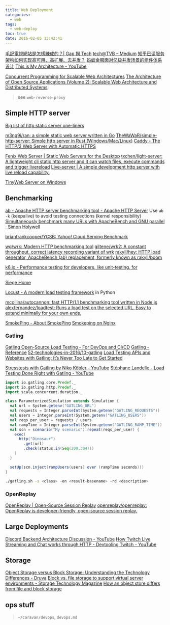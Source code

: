 ```yaml
---
title: Web Deployment
categories:
  - web
tags:
  - web-deploy
toc: true
date: 2016-02-05 13:42:41
---
```


[毛記電視網站是怎樣練成的？| Gap 撈 Tech](http://blog.gaplotech.com/how-tvmost-is-built/)
[tech@TVB – Medium](https://medium.com/techattvb)
[知乎已读服务架构如何实现高可用、高扩展、去并发？](https://www.infoq.cn/article/1jFqOKBkgCY5W*F30lzq)
[蚂蚁金服面对亿级并发场景的组件体系设计](https://www.infoq.cn/article/VTXJgETSN9IkxTqi-uiQ)
[This is My Architecture - YouTube](https://www.youtube.com/playlist?list=PLhr1KZpdzukdeX8mQ2qO73bg6UKQHYsHb)

[Concurrent Programming for Scalable Web Architectures](http://berb.github.io/diploma-thesis/index.html)
[The Architecture of Open Source Applications (Volume 2): Scalable Web Architecture and Distributed Systems](http://aosabook.org/en/distsys.html)

> see `web-reverse-proxy`

## Simple HTTP server

[Big list of http static server one-liners](https://gist.github.com/willurd/5720255)

[m3ng9i/ran: a simple static web server written in Go](https://github.com/m3ng9i/ran)
[TheWaWaR/simple-http-server: Simple http server in Rust (Windows/Mac/Linux)](https://github.com/TheWaWaR/simple-http-server)
[Caddy - The HTTP/2 Web Server with Automatic HTTPS](https://caddyserver.com/)

[Fenix Web Server | Static Web Servers for the Desktop](https://fenixwebserver.com/)
[txchen/light-server: A lightweight cli static http server and it can watch files, execute commands and trigger livereload](https://github.com/txchen/light-server)
[Live-server | A simple development http server with live reload capability.](http://tapiov.net/live-server/)

[TinyWeb Server on Windows](https://ccm.net/faq/2568-tinyweb-server-on-windows)

## Benchmarking

[ab - Apache HTTP server benchmarking tool - Apache HTTP Server](https://httpd.apache.org/docs/current/programs/ab.html)
Use `ab -k` (keepalive) to avoid testing connections (kernel responsibility)
[Simultaneously benchmark many URLs with ApacheBench and GNU parallel · Simon Holywell](https://www.simonholywell.com/post/2015/06/parallel-benchmark-many-urls-with-apachebench/)

[brianfrankcooper/YCSB: Yahoo! Cloud Serving Benchmark](https://github.com/brianfrankcooper/YCSB)

[wg/wrk: Modern HTTP benchmarking tool](https://github.com/wg/wrk)
[giltene/wrk2: A constant throughput, correct latency recording variant of wrk](https://github.com/giltene/wrk2)
[rakyll/hey: HTTP load generator, ApacheBench (ab) replacement, formerly known as rakyll/boom](https://github.com/rakyll/hey)

[k6.io - Performance testing for developers, like unit-testing, for performance](https://k6.io/)

[Siege Home](https://www.joedog.org/siege-home/)

[Locust - A modern load testing framework](https://locust.io/) in Python

[mcollina/autocannon: fast HTTP/1.1 benchmarking tool written in Node.js](https://github.com/mcollina/autocannon)
[alexfernandez/loadtest: Runs a load test on the selected URL. Easy to extend minimally for your own ends.](https://github.com/alexfernandez/loadtest)

[SmokePing - About SmokePing](http://oss.oetiker.ch/smokeping/index.en.html)
[Smokeping on Nginx](http://tomoconnor.eu/blogish/smokeping-nginx/#.VvbNZGF96_5)

### Gatling

[Gatling Open-Source Load Testing - For DevOps and CI/CD](https://gatling.io/)
[Gatling - Reference](https://gatling.io/docs/gatling/reference/current/)
[52-technologies-in-2016/10-gatling](https://github.com/shekhargulati/52-technologies-in-2016/blob/master/10-gatling/README.md)
[Load Testing APIs and Websites with Gatling: It’s Never Too Late to Get Started](https://www.infoq.com/articles/load-testing-apis-gatling/)

[Stresstests with Gatling by Niko Köbler - YouTube](https://www.youtube.com/watch?v=gOZvtBYzIVc)
[Stéphane Landelle - Load Testing Done Right with Gatling - YouTube](https://www.youtube.com/watch?v=VUPTaPms210)

```scala
import io.gatling.core.Predef._
import io.gatling.http.Predef._
import scala.concurrent.duration._

class ParameterizedSimulation extends Simulation {
  val url = System.getenv("GATLING_URL")
  val requests = Integer.parseInt(System.getenv("GATLING_REQUESTS"))
  val users = Integer.parseInt(System.getenv("GATLING_USERS"))
  val reqs_per_user = requests / users
  val rampTime = Integer.parseInt(System.getenv("GATLING_RAMP_TIME"))
  val scn = scenario("My scenario").repeat(reqs_per_user) {
    exec(
      http("Dinosaur")
        .get(url)
        .check(status.in(Seq(200,304)))
    )
  }

  setUp(scn.inject(rampUsers(users) over (rampTime seconds)))
}
```

```sh
./gatling.sh -s <class> -on <result-basename> -rd <description>
```

### OpenReplay

[OpenReplay | Open-Source Session Replay](https://openreplay.com/)
[openreplay/openreplay: OpenReplay is developer-friendly, open-source session replay.](https://github.com/openreplay/openreplay)

## Large Deployments

[Discord Backend Architecture Discussion - YouTube](https://www.youtube.com/watch?v=S3tLp_eKjbk)
[How Twitch Live Streaming and Chat works through HTTP - Devtooling Twitch - YouTube](https://www.youtube.com/watch?v=X7AQ_f-ki3s)

## Storage

[Object Storage versus Block Storage: Understanding the Technology Differences - Druva](http://www.druva.com/blog/object-storage-versus-block-storage-understanding-technology-differences/)
[Block vs. file storage to support virtual server environments - Storage Technology Magazine](http://searchstorage.techtarget.com/magazineContent/Block-vs-file-storage-to-support-virtual-server-environments)
[How an object store differs from file and block storage](http://searchcloudstorage.techtarget.com/feature/How-an-object-store-differs-from-file-and-block-storage)

## ops stuff

> `~/caravan/devops`, `devops.md`
